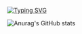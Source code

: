 [![Typing SVG](https://readme-typing-svg.demolab.com?font=Fira+Code&size=26&pause=1000&color=F70000&center=true&vCenter=true&width=435&lines=Welcome+To+My+Profile+%E2%99%A5+%E2%99%A5+%E2%99%A5)](https://git.io/typing-svg)


![Anurag's GitHub stats](https://github-readme-stats.vercel.app/api?username=anuraghazra&show_icons=true&theme=dark)
